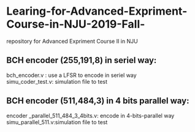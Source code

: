 # Learing-for-Advanced-Expriment-Course-in-NJU-2019-Fall-
repository for Advanced Expriment Course Ⅱ in NJU

## BCH encoder (255,191,8) in seriel way:
  bch_encoder.v : use a LFSR to encode in seriel way        
  simu_coder_test.v: simulation file to test

## BCH encoder (511,484,3) in 4 bits parallel way:
  encoder _parallel_511_484_3_4bits.v: encode in 4-bits-parallel way      
  simu_parallel_511.v:simulation file to test 
  
  
